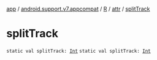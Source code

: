 [app](../../../index.md) / [android.support.v7.appcompat](../../index.md) / [R](../index.md) / [attr](index.md) / [splitTrack](./split-track.md)

# splitTrack

`static val splitTrack: `[`Int`](https://kotlinlang.org/api/latest/jvm/stdlib/kotlin/-int/index.html)
`static val splitTrack: `[`Int`](https://kotlinlang.org/api/latest/jvm/stdlib/kotlin/-int/index.html)
